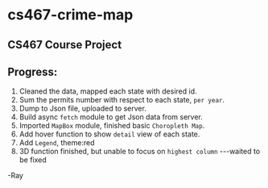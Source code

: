 # cs467-crime-map
## CS467 Course Project

## Progress:

1. Cleaned the data, mapped each state with desired id.
2. Sum the permits number with respect to each state, `per year`.
3. Dump to Json file, uploaded to server.
4. Build async `fetch` module to get Json data from server.
5. Imported `MapBox` module, finished basic `Choropleth Map`.
6. Add hover function to show `detail` view of each state.
7. Add `Legend`, theme:red
8. 3D function finished, but unable to focus on `highest column` ---waited to be fixed

-Ray
